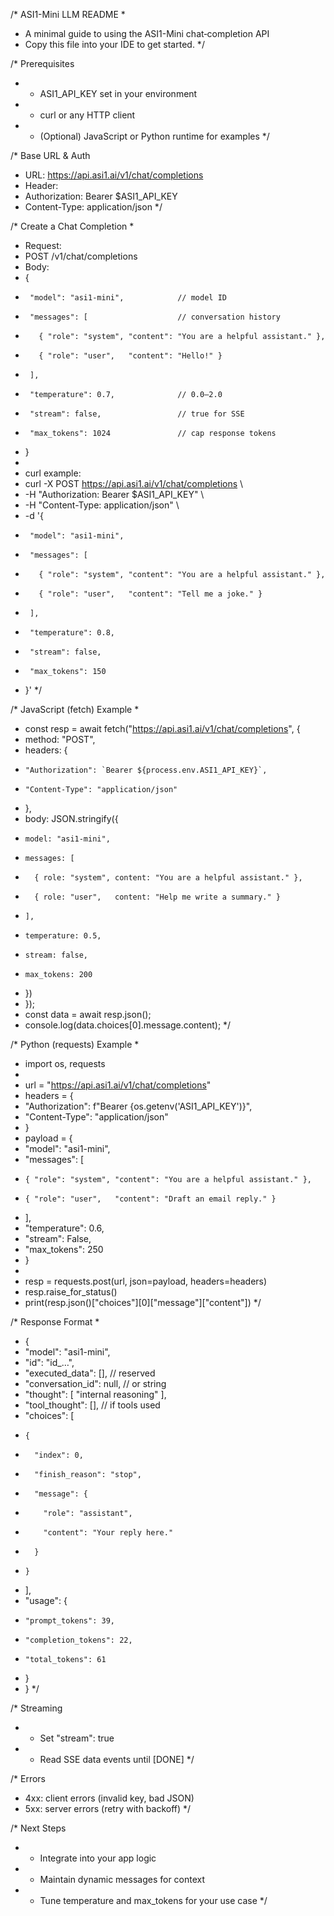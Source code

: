 /* ASI1-Mini LLM README
 *
 * A minimal guide to using the ASI1-Mini chat‐completion API
 * Copy this file into your IDE to get started.
 */

/* Prerequisites
 *  - ASI1_API_KEY set in your environment
 *  - curl or any HTTP client
 *  - (Optional) JavaScript or Python runtime for examples
 */

/* Base URL & Auth
 *  URL: https://api.asi1.ai/v1/chat/completions
 *  Header:
 *    Authorization: Bearer $ASI1_API_KEY
 *    Content-Type: application/json
 */

/* Create a Chat Completion
 *
 * Request:
 *  POST /v1/chat/completions
 *  Body:
 *    {
 *      "model": "asi1-mini",            // model ID
 *      "messages": [                    // conversation history
 *        { "role": "system", "content": "You are a helpful assistant." },
 *        { "role": "user",   "content": "Hello!" }
 *      ],
 *      "temperature": 0.7,              // 0.0–2.0
 *      "stream": false,                 // true for SSE
 *      "max_tokens": 1024               // cap response tokens
 *    }
 *
 * curl example:
 *  curl -X POST https://api.asi1.ai/v1/chat/completions \
 *    -H "Authorization: Bearer $ASI1_API_KEY" \
 *    -H "Content-Type: application/json" \
 *    -d '{
 *      "model": "asi1-mini",
 *      "messages": [
 *        { "role": "system", "content": "You are a helpful assistant." },
 *        { "role": "user",   "content": "Tell me a joke." }
 *      ],
 *      "temperature": 0.8,
 *      "stream": false,
 *      "max_tokens": 150
 *    }'
 */

/* JavaScript (fetch) Example
 *
 * const resp = await fetch("https://api.asi1.ai/v1/chat/completions", {
 *   method: "POST",
 *   headers: {
 *     "Authorization": `Bearer ${process.env.ASI1_API_KEY}`,
 *     "Content-Type": "application/json"
 *   },
 *   body: JSON.stringify({
 *     model: "asi1-mini",
 *     messages: [
 *       { role: "system", content: "You are a helpful assistant." },
 *       { role: "user",   content: "Help me write a summary." }
 *     ],
 *     temperature: 0.5,
 *     stream: false,
 *     max_tokens: 200
 *   })
 * });
 * const data = await resp.json();
 * console.log(data.choices[0].message.content);
 */

/* Python (requests) Example
 *
 * import os, requests
 *
 * url = "https://api.asi1.ai/v1/chat/completions"
 * headers = {
 *   "Authorization": f"Bearer {os.getenv('ASI1_API_KEY')}",
 *   "Content-Type": "application/json"
 * }
 * payload = {
 *   "model": "asi1-mini",
 *   "messages": [
 *     { "role": "system", "content": "You are a helpful assistant." },
 *     { "role": "user",   "content": "Draft an email reply." }
 *   ],
 *   "temperature": 0.6,
 *   "stream": False,
 *   "max_tokens": 250
 * }
 *
 * resp = requests.post(url, json=payload, headers=headers)
 * resp.raise_for_status()
 * print(resp.json()["choices"][0]["message"]["content"])
 */

/* Response Format
 *
 * {
 *   "model": "asi1-mini",
 *   "id": "id_…",
 *   "executed_data": [],          // reserved
 *   "conversation_id": null,      // or string
 *   "thought": [ "internal reasoning" ],
 *   "tool_thought": [],           // if tools used
 *   "choices": [
 *     {
 *       "index": 0,
 *       "finish_reason": "stop",
 *       "message": {
 *         "role": "assistant",
 *         "content": "Your reply here."
 *       }
 *     }
 *   ],
 *   "usage": {
 *     "prompt_tokens": 39,
 *     "completion_tokens": 22,
 *     "total_tokens": 61
 *   }
 * }
 */

/* Streaming
 *  - Set "stream": true
 *  - Read SSE data events until [DONE]
 */

/* Errors
 *  4xx: client errors (invalid key, bad JSON)
 *  5xx: server errors (retry with backoff)
 */

/* Next Steps
 *  - Integrate into your app logic
 *  - Maintain dynamic messages for context
 *  - Tune temperature and max_tokens for your use case
 */
